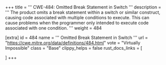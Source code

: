 +++
title = '''
CWE-484: Omitted Break Statement in Switch
'''
description	= '''
The product omits a break statement within a switch or similar construct, causing code associated with multiple conditions to execute. This can cause problems when the programmer only intended to execute code associated with one condition.
'''
weight = 484

[extra]
id = 484
name = '''
Omitted Break Statement in Switch
'''
url = "https://cwe.mitre.org/data/definitions/484.html"
vote = "Virtually Impossible"
class = "Base"
clippy_helps = false
rust_docs_links = [
	
]
+++
